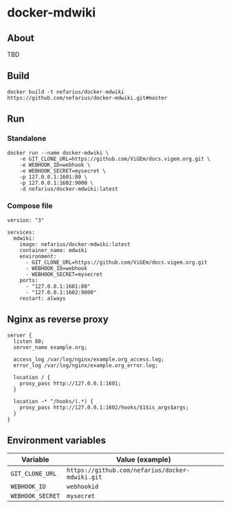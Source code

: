 # docker-mdwiki

## About

TBD

## Build

```shell
docker build -t nefarius/docker-mdwiki https://github.com/nefarius/docker-mdwiki.git#master
```

## Run

### Standalone

```shell
docker run --name docker-mdwiki \
    -e GIT_CLONE_URL=https://github.com/ViGEm/docs.vigem.org.git \
    -e WEBHOOK_ID=webhook \
    -e WEBHOOK_SECRET=mysecret \
    -p 127.0.0.1:1601:80 \
    -p 127.0.0.1:1602:9000 \
    -d nefarius/docker-mdwiki:latest
```

### Compose file

```docker-compose
version: "3"

services:
  mdwiki:
    image: nefarius/docker-mdwiki:latest
    container_name: mdwiki
    environment:
      - GIT_CLONE_URL=https://github.com/ViGEm/docs.vigem.org.git
      - WEBHOOK_ID=webhook
      - WEBHOOK_SECRET=mysecret
    ports:
      - "127.0.0.1:1601:80"
      - "127.0.0.1:1602:9000"
    restart: always

```

## Nginx as reverse proxy

```
server {
  listen 80;
  server_name example.org;

  access_log /var/log/nginx/example.org_access.log;
  error_log /var/log/nginx/example.org_error.log;
  
  location / {
    proxy_pass http://127.0.0.1:1601;
  }

  location ~* ^/hooks/(.*) {
    proxy_pass http://127.0.0.1:1602/hooks/$1$is_args$args;
  }
}
```

## Environment variables

Variable | Value (example)
--- | ---
`GIT_CLONE_URL` | `https://github.com/nefarius/docker-mdwiki.git`
`WEBHOOK_ID` | `webhookid`
`WEBHOOK_SECRET` | `mysecret`
